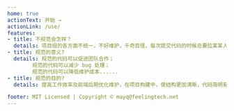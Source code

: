 ```yaml
---
home: true
actionText: 开始 →
actionLink: /use/
features:
- title: 不规范会怎样？
  details: 项目组的各方面不统一，不好维护，千奇百怪，每次提交代码的时候总要拉某某人过来看下各种冲突......
- title: 规范的意义?
  details: 规范的代码可以促进团队合作；
        规范的代码可以减少 bug 处理；
        规范的代码可以降低维护成本......
- title: 规范的目的?
  details: 提高工作效率及前端后期优化维护，在项目构建中，使结构更加清晰，代码简明有序，有一个更好的前端架构......

footer: MIT Licensed | Copyright © mayq@feelingtech.net
---
```

